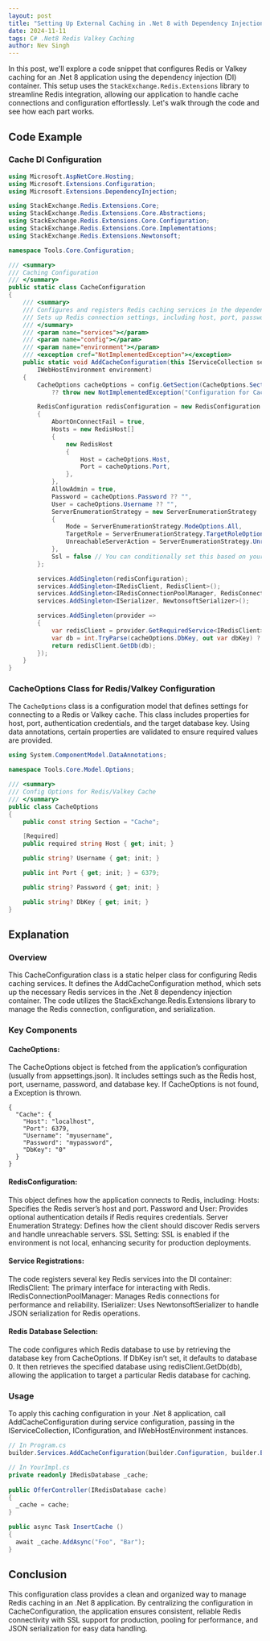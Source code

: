 ```yaml
---
layout: post
title: "Setting Up External Caching in .Net 8 with Dependency Injection"
date: 2024-11-11
tags: C# .Net8 Redis Valkey Caching
author: Nev Singh
---
```

In this post, we'll explore a code snippet that configures Redis or Valkey caching for an .Net 8 application using the dependency injection (DI) container. This setup uses the `StackExchange.Redis.Extensions` library to streamline Redis integration, allowing our application to handle cache connections and configuration effortlessly. Let's walk through the code and see how each part works.

## Code Example
### Cache DI Configuration
```csharp
using Microsoft.AspNetCore.Hosting;
using Microsoft.Extensions.Configuration;
using Microsoft.Extensions.DependencyInjection;

using StackExchange.Redis.Extensions.Core;
using StackExchange.Redis.Extensions.Core.Abstractions;
using StackExchange.Redis.Extensions.Core.Configuration;
using StackExchange.Redis.Extensions.Core.Implementations;
using StackExchange.Redis.Extensions.Newtonsoft;

namespace Tools.Core.Configuration;

/// <summary>
/// Caching Configuration
/// </summary>
public static class CacheConfiguration
{
    /// <summary>
    /// Configures and registers Redis caching services in the dependency injection container.
    /// Sets up Redis connection settings, including host, port, password, and various connection parameters.
    /// </summary>
    /// <param name="services"></param>
    /// <param name="config"></param>
    /// <param name="environment"></param>
    /// <exception cref="NotImplementedException"></exception>
    public static void AddCacheConfiguration(this IServiceCollection services, IConfiguration config,
        IWebHostEnvironment environment)
    {
        CacheOptions cacheOptions = config.GetSection(CacheOptions.Section).Get<CacheOptions>() 
            ?? throw new NotImplementedException("Configuration for Cache Not Found");

        RedisConfiguration redisConfiguration = new RedisConfiguration
        {
            AbortOnConnectFail = true,
            Hosts = new RedisHost[]
            {
                new RedisHost
                {
                    Host = cacheOptions.Host,
                    Port = cacheOptions.Port,
                },
            },
            AllowAdmin = true,
            Password = cacheOptions.Password ?? "",
            User = cacheOptions.Username ?? "",
            ServerEnumerationStrategy = new ServerEnumerationStrategy
            {
                Mode = ServerEnumerationStrategy.ModeOptions.All,
                TargetRole = ServerEnumerationStrategy.TargetRoleOptions.Any,
                UnreachableServerAction = ServerEnumerationStrategy.UnreachableServerActionOptions.Throw,
            },
            Ssl = false // You can conditionally set this based on your environments
        };

        services.AddSingleton(redisConfiguration);
        services.AddSingleton<IRedisClient, RedisClient>();
        services.AddSingleton<IRedisConnectionPoolManager, RedisConnectionPoolManager>();
        services.AddSingleton<ISerializer, NewtonsoftSerializer>();

        services.AddSingleton(provider =>
        {
            var redisClient = provider.GetRequiredService<IRedisClient>();
            var db = int.TryParse(cacheOptions.DbKey, out var dbKey) ? dbKey : 0;
            return redisClient.GetDb(db);
        });
    }
}
```

### CacheOptions Class for Redis/Valkey Configuration

The `CacheOptions` class is a configuration model that defines settings for connecting to a Redis or Valkey cache. This class includes properties for host, port, authentication credentials, and the target database key. Using data annotations, certain properties are validated to ensure required values are provided.

```csharp
using System.ComponentModel.DataAnnotations;

namespace Tools.Core.Model.Options;

/// <summary>
/// Config Options for Redis/Valkey Cache
/// </summary>
public class CacheOptions
{
    public const string Section = "Cache";

    [Required]
    public required string Host { get; init; }

    public string? Username { get; init; }

    public int Port { get; init; } = 6379;

    public string? Password { get; init; }

    public string? DbKey { get; init; }
}
```
## Explanation
### Overview
This CacheConfiguration class is a static helper class for configuring Redis caching services. It defines the AddCacheConfiguration method, which sets up the necessary Redis services in the .Net 8 dependency injection container. The code utilizes the StackExchange.Redis.Extensions library to manage the Redis connection, configuration, and serialization.

### Key Components

#### CacheOptions:

The CacheOptions object is fetched from the application’s configuration (usually from appsettings.json). It includes settings such as the Redis host, port, username, password, and database key.
If CacheOptions is not found, a Exception is thrown.

```
{
  "Cache": {
    "Host": "localhost",
    "Port": 6379,
    "Username": "myusername",
    "Password": "mypassword",
    "DbKey": "0"
  }
}
```

#### RedisConfiguration:

This object defines how the application connects to Redis, including:
Hosts: Specifies the Redis server’s host and port.
Password and User: Provides optional authentication details if Redis requires credentials.
Server Enumeration Strategy: Defines how the client should discover Redis servers and handle unreachable servers.
SSL Setting: SSL is enabled if the environment is not local, enhancing security for production deployments.

#### Service Registrations:

The code registers several key Redis services into the DI container:
IRedisClient: The primary interface for interacting with Redis.
IRedisConnectionPoolManager: Manages Redis connections for performance and reliability.
ISerializer: Uses NewtonsoftSerializer to handle JSON serialization for Redis operations.

#### Redis Database Selection:

The code configures which Redis database to use by retrieving the database key from CacheOptions. If DbKey isn’t set, it defaults to database 0.
It then retrieves the specified database using redisClient.GetDb(db), allowing the application to target a particular Redis database for caching.

### Usage
To apply this caching configuration in your .Net 8 application, call AddCacheConfiguration during service configuration, passing in the IServiceCollection, IConfiguration, and IWebHostEnvironment instances.

```csharp
// In Program.cs
builder.Services.AddCacheConfiguration(builder.Configuration, builder.Environment);
```
```csharp
// In YourImpl.cs
private readonly IRedisDatabase _cache;
    
public OfferController(IRedisDatabase cache)
{
  _cache = cache;
}

public async Task InsertCache ()
{
  await _cache.AddAsync("Foo", "Bar");
}
```

## Conclusion
This configuration class provides a clean and organized way to manage Redis caching in an .Net 8 application. By centralizing the configuration in CacheConfiguration, the application ensures consistent, reliable Redis connectivity with SSL support for production, pooling for performance, and JSON serialization for easy data handling.
